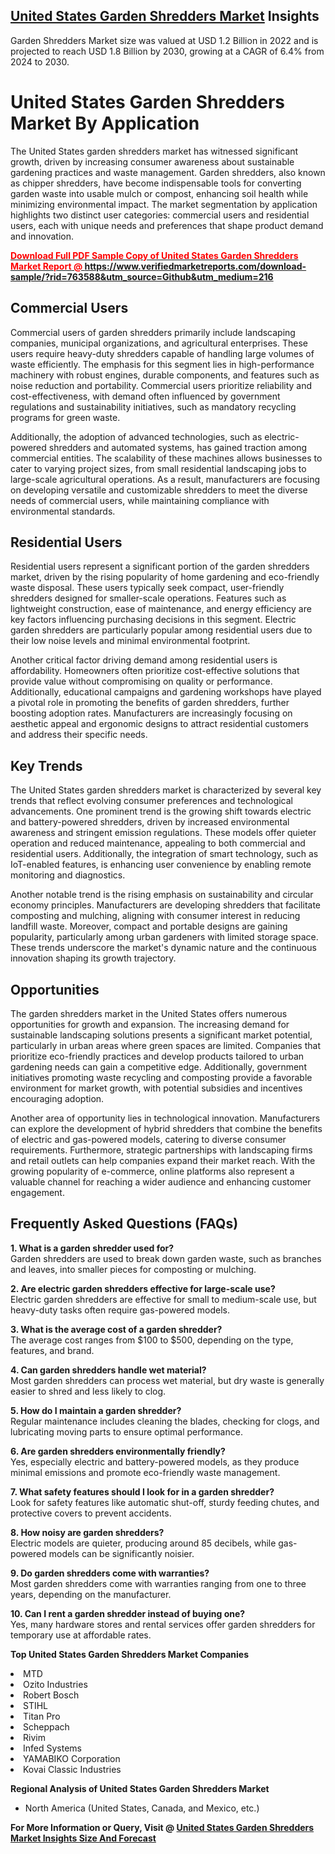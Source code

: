 <h2><a href="https://www.verifiedmarketreports.com/download-sample/?rid=763588&amp;utm_source=Github&amp;utm_medium=216" target="_blank">United States Garden Shredders Market</a> Insights</h2><p>Garden Shredders Market size was valued at USD 1.2 Billion in 2022 and is projected to reach USD 1.8 Billion by 2030, growing at a CAGR of 6.4% from 2024 to 2030.</p><p><h1>United States Garden Shredders Market By Application</h1><p>The United States garden shredders market has witnessed significant growth, driven by increasing consumer awareness about sustainable gardening practices and waste management. Garden shredders, also known as chipper shredders, have become indispensable tools for converting garden waste into usable mulch or compost, enhancing soil health while minimizing environmental impact. The market segmentation by application highlights two distinct user categories: commercial users and residential users, each with unique needs and preferences that shape product demand and innovation. <strong><a href="#"><p><span class=""><span style="color: #ff0000;"><strong>Download Full PDF Sample Copy of United States Garden Shredders Market Report</strong> @ </span><a href="https://www.verifiedmarketreports.com/download-sample/?rid=763588&amp;utm_source=Github&amp;utm_medium=216" target="_blank">https://www.verifiedmarketreports.com/download-sample/?rid=763588&amp;utm_source=Github&amp;utm_medium=216</a></span></p></a></strong></p><h2>Commercial Users</h2><p>Commercial users of garden shredders primarily include landscaping companies, municipal organizations, and agricultural enterprises. These users require heavy-duty shredders capable of handling large volumes of waste efficiently. The emphasis for this segment lies in high-performance machinery with robust engines, durable components, and features such as noise reduction and portability. Commercial users prioritize reliability and cost-effectiveness, with demand often influenced by government regulations and sustainability initiatives, such as mandatory recycling programs for green waste.</p><p>Additionally, the adoption of advanced technologies, such as electric-powered shredders and automated systems, has gained traction among commercial entities. The scalability of these machines allows businesses to cater to varying project sizes, from small residential landscaping jobs to large-scale agricultural operations. As a result, manufacturers are focusing on developing versatile and customizable shredders to meet the diverse needs of commercial users, while maintaining compliance with environmental standards.</p><h2>Residential Users</h2><p>Residential users represent a significant portion of the garden shredders market, driven by the rising popularity of home gardening and eco-friendly waste disposal. These users typically seek compact, user-friendly shredders designed for smaller-scale operations. Features such as lightweight construction, ease of maintenance, and energy efficiency are key factors influencing purchasing decisions in this segment. Electric garden shredders are particularly popular among residential users due to their low noise levels and minimal environmental footprint.</p><p>Another critical factor driving demand among residential users is affordability. Homeowners often prioritize cost-effective solutions that provide value without compromising on quality or performance. Additionally, educational campaigns and gardening workshops have played a pivotal role in promoting the benefits of garden shredders, further boosting adoption rates. Manufacturers are increasingly focusing on aesthetic appeal and ergonomic designs to attract residential customers and address their specific needs.</p><h2>Key Trends</h2><p>The United States garden shredders market is characterized by several key trends that reflect evolving consumer preferences and technological advancements. One prominent trend is the growing shift towards electric and battery-powered shredders, driven by increased environmental awareness and stringent emission regulations. These models offer quieter operation and reduced maintenance, appealing to both commercial and residential users. Additionally, the integration of smart technology, such as IoT-enabled features, is enhancing user convenience by enabling remote monitoring and diagnostics.</p><p>Another notable trend is the rising emphasis on sustainability and circular economy principles. Manufacturers are developing shredders that facilitate composting and mulching, aligning with consumer interest in reducing landfill waste. Moreover, compact and portable designs are gaining popularity, particularly among urban gardeners with limited storage space. These trends underscore the market's dynamic nature and the continuous innovation shaping its growth trajectory.</p><h2>Opportunities</h2><p>The garden shredders market in the United States offers numerous opportunities for growth and expansion. The increasing demand for sustainable landscaping solutions presents a significant market potential, particularly in urban areas where green spaces are limited. Companies that prioritize eco-friendly practices and develop products tailored to urban gardening needs can gain a competitive edge. Additionally, government initiatives promoting waste recycling and composting provide a favorable environment for market growth, with potential subsidies and incentives encouraging adoption.</p><p>Another area of opportunity lies in technological innovation. Manufacturers can explore the development of hybrid shredders that combine the benefits of electric and gas-powered models, catering to diverse consumer requirements. Furthermore, strategic partnerships with landscaping firms and retail outlets can help companies expand their market reach. With the growing popularity of e-commerce, online platforms also represent a valuable channel for reaching a wider audience and enhancing customer engagement.</p><h2>Frequently Asked Questions (FAQs)</h2><p><strong>1. What is a garden shredder used for?</strong><br>Garden shredders are used to break down garden waste, such as branches and leaves, into smaller pieces for composting or mulching.</p><p><strong>2. Are electric garden shredders effective for large-scale use?</strong><br>Electric garden shredders are effective for small to medium-scale use, but heavy-duty tasks often require gas-powered models.</p><p><strong>3. What is the average cost of a garden shredder?</strong><br>The average cost ranges from $100 to $500, depending on the type, features, and brand.</p><p><strong>4. Can garden shredders handle wet material?</strong><br>Most garden shredders can process wet material, but dry waste is generally easier to shred and less likely to clog.</p><p><strong>5. How do I maintain a garden shredder?</strong><br>Regular maintenance includes cleaning the blades, checking for clogs, and lubricating moving parts to ensure optimal performance.</p><p><strong>6. Are garden shredders environmentally friendly?</strong><br>Yes, especially electric and battery-powered models, as they produce minimal emissions and promote eco-friendly waste management.</p><p><strong>7. What safety features should I look for in a garden shredder?</strong><br>Look for safety features like automatic shut-off, sturdy feeding chutes, and protective covers to prevent accidents.</p><p><strong>8. How noisy are garden shredders?</strong><br>Electric models are quieter, producing around 85 decibels, while gas-powered models can be significantly noisier.</p><p><strong>9. Do garden shredders come with warranties?</strong><br>Most garden shredders come with warranties ranging from one to three years, depending on the manufacturer.</p><p><strong>10. Can I rent a garden shredder instead of buying one?</strong><br>Yes, many hardware stores and rental services offer garden shredders for temporary use at affordable rates.</p></p><p><strong>Top United States Garden Shredders Market Companies</strong></p><div data-test-id=""><p><li>MTD</li><li> Ozito Industries</li><li> Robert Bosch</li><li> STIHL</li><li> Titan Pro</li><li> Scheppach</li><li> Rivim</li><li> Infed Systems</li><li> YAMABIKO Corporation</li><li> Kovai Classic Industries</li></p><div><strong>Regional Analysis of&nbsp;United States Garden Shredders Market</strong></div><ul><li dir="ltr"><p dir="ltr">North America&nbsp;(United States, Canada, and Mexico, etc.)</p></li></ul><p><strong>For More Information or Query, Visit @&nbsp;</strong><strong><a href="https://www.verifiedmarketreports.com/product/garden-shredders-market/?utm_source=Github&amp;utm_medium=216" target="_blank">United States Garden Shredders Market Insights Size And Forecast</a></strong></p></div>
